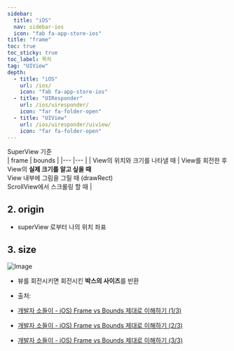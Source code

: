 ```yaml
---
sidebar:
  title: "iOS"
  nav: sidebar-ios
  icon: "fab fa-app-store-ios"
title: "frame"
toc: true
toc_sticky: true
toc_label: 목차
tag: "UIView"
depth: 
  - title: "iOS"
    url: /ios/
    icon: "fab fa-app-store-ios"
  - title: "UIResponder"
    url: /ios/uiresponder/
    icon: "far fa-folder-open"
  - title: "UIView"
    url: /ios/uiresponder/uiview/
    icon: "far fa-folder-open"
---
```

SuperView 기준  
| frame     | bounds     |
|---    |---    |
| View의 위치와 크기를 나타낼 때     | View를 회전한 후 View의 **실제 크기를 알고 싶을 때**<br>View 내부에 그림을 그릴 때 (drawRect)<br>ScrollView에서 스크롤링 할 때     |

## 2. origin
- superView 로부터 나의 위치 좌표

## 3. size
![Image](https://img1.daumcdn.net/thumb/R1280x0/?scode=mtistory2&fname=https%3A%2F%2Fblog.kakaocdn.net%2Fdn%2FPPEBm%2FbtqLXSQVU2L%2F8eapc4lmWdKVqCsTnQI1E0%2Fimg.png)

- 뷰를 회전시키면 회전시킨 **박스의 사이즈**를 반환

- 출처: 
- [개발자 소들이 - iOS) Frame vs Bounds 제대로 이해하기 (1/3)](https://babbab2.tistory.com/44)
- [개발자 소들이 - iOS) Frame vs Bounds 제대로 이해하기 (2/3)](https://babbab2.tistory.com/45)
- [개발자 소들이 - iOS) Frame vs Bounds 제대로 이해하기 (3/3)](https://babbab2.tistory.com/46)
